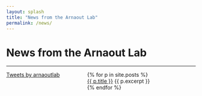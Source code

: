 ```yaml
---
layout: splash
title: "News from the Arnaout Lab"
permalink: /news/
---
```

<style>
@media (min-width: 769px) {
    #news_content{
    margin-left:38%;
    }
}
    
@media (max-width: 768px) {
    #twitter_sidebar {
        display: none;
    }
    #news_content{
        margin-left: 0%;
        float: left;
    }
}
</style>

<h1> News from the Arnaout Lab </h1>
<hr>

<div id="twitter_sidebar" class="w3-sidebar w3-bar-block" style="width:35%; float:left;">
<a class="twitter-timeline" data-lang="en" data-dnt="true" href="https://twitter.com/arnaoutlab?ref_src=twsrc%5Etfw">Tweets by arnaoutlab</a> <script async src="https://platform.twitter.com/widgets.js" charset="utf-8"></script> 
</div>


<div id="news_content">
<ul style="list-style: none;">
  {% for p in site.posts %}
    <li>
     <a href="{{ site.baseurl }}{{ p.url }}">{{ p.title }}</a>
     {{ p.excerpt }}
    </li>
  {% endfor %}
</ul>

